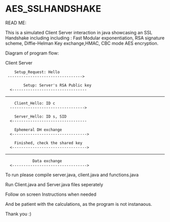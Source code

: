 # AES_SSLHANDSHAKE

READ ME:

This is a simulated Client Server interaction in java showcasing an SSL Handshake including including : Fast Modular exponentiation, RSA signature scheme, Diffie-Helman Key exchange,HMAC, CBC mode AES encryption.


Diagram of program flow:

Client                           		Server

		Setup_Request: Hello
	 --------------------------------->

            Setup: Server's RSA Public key
	  <---------------------------------

- - - - - - - - - - - - - - - - - - - - - - - - - - - - - - 

		Client_Hello: ID c
	  --------------------------------->        
                                                
		Server_Hello: ID s, SID
	  <--------------------------------- 	     
						                             
		Ephemeral DH exchange		      
	  <--------------------------------->	       
						                                 
	    Finished, check the shared key
	  <--------------------------------->

- - - - - - - - - - - - - - - - - - - - - - - - - - - - - - 

	            Data exchange
	  <--------------------------------->



To run please compile server.java, client.java and functions.java

Run Client.java and Server.java files seperately

Follow on screen Instructions when needed

And be patient with the calculations, as the program is not instanaous.

Thank you :)
